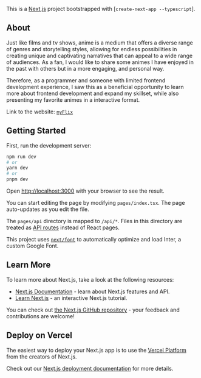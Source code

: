 This is a [Next.js](https://nextjs.org/) project bootstrapped with [`create-next-app --typescript`].

## About

Just like films and tv shows, anime is a medium that offers a diverse range of genres and storytelling styles, allowing for endless possibilities in creating unique and captivating narratives that can appeal to a wide range of audiences. As a fan, I would like to share some animes I have enjoyed in the past with others but in a more engaging, and personal way.

Therefore, as a programmer and someone with limited frontend development experience, I saw this as a beneficial opportunity to learn more about frontend development and expand my skillset, while also presenting my favorite animes in a interactive format.

Link to the website: [`myFlix`](https://alvins-myflix.vercel.app/)

## Getting Started

First, run the development server:

```bash
npm run dev
# or
yarn dev
# or
pnpm dev
```

Open [http://localhost:3000](http://localhost:3000) with your browser to see the result.

You can start editing the page by modifying `pages/index.tsx`. The page auto-updates as you edit the file.

The `pages/api` directory is mapped to `/api/*`. Files in this directory are treated as [API routes](https://nextjs.org/docs/api-routes/introduction) instead of React pages.

This project uses [`next/font`](https://nextjs.org/docs/basic-features/font-optimization) to automatically optimize and load Inter, a custom Google Font.

## Learn More

To learn more about Next.js, take a look at the following resources:

- [Next.js Documentation](https://nextjs.org/docs) - learn about Next.js features and API.
- [Learn Next.js](https://nextjs.org/learn) - an interactive Next.js tutorial.

You can check out [the Next.js GitHub repository](https://github.com/vercel/next.js/) - your feedback and contributions are welcome!

## Deploy on Vercel

The easiest way to deploy your Next.js app is to use the [Vercel Platform](https://vercel.com/new?utm_medium=default-template&filter=next.js&utm_source=create-next-app&utm_campaign=create-next-app-readme) from the creators of Next.js.

Check out our [Next.js deployment documentation](https://nextjs.org/docs/deployment) for more details.
